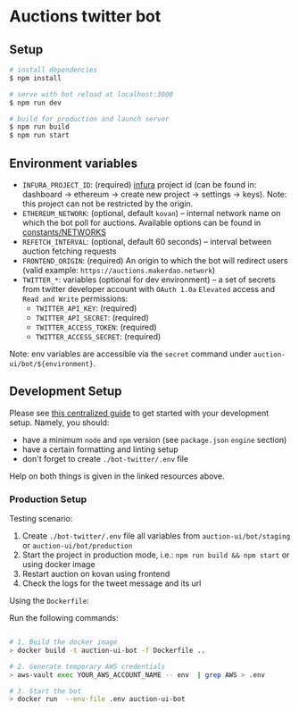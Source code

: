 # Auctions twitter bot

## Setup

```bash
# install dependencies
$ npm install

# serve with hot reload at localhost:3000
$ npm run dev

# build for production and launch server
$ npm run build
$ npm run start
```

## Environment variables

-   `INFURA_PROJECT_ID`: (required) [infura](https://infura.io/) project id (can be found in: dashboard -> ethereum -> create new project -> settings -> keys). Note: this project can not be restricted by the origin.
-   `ETHEREUM_NETWORK`: (optional, default `kovan`) – internal network name on which the bot poll for auctions. Available options can be found in [constants/NETWORKS](../core/src/constants/NETWORKS.ts)
-   `REFETCH_INTERVAL`: (optional, default 60 seconds) – interval between auction fetching requests
-   `FRONTEND_ORIGIN`: (required) An origin to which the bot will redirect users (valid example: `https://auctions.makerdao.network`)
-   `TWITTER_*`: variables (optional for dev environment) – a set of secrets from twitter developer account with `OAuth 1.0a` `Elevated` access and `Read and Write` permissions:
    -   `TWITTER_API_KEY`: (required)
    -   `TWITTER_API_SECRET`: (required)
    -   `TWITTER_ACCESS_TOKEN`: (required)
    -   `TWITTER_ACCESS_SECRET`: (required)

Note: env variables are accessible via the `secret` command under `auction-ui/bot/${environment}`.

## Development Setup

Please see [this centralized guide](https://github.com/sidestream-tech/guides/blob/main/frontend-development/README.md) to get started with your development setup. Namely, you should:

-   have a minimum `node` and `npm` version (see `package.json` `engine` section)
-   have a certain formatting and linting setup
-   don't forget to create `./bot-twitter/.env` file

Help on both things is given in the linked resources above.

### Production Setup

Testing scenario:

1. Create `./bot-twitter/.env` file all variables from `auction-ui/bot/staging` or `auction-ui/bot/production`
2. Start the project in production mode, i.e.: `npm run build && npm start` or using docker image
3. Restart auction on kovan using frontend
4. Check the logs for the tweet message and its url

Using the `Dockerfile`:

Run the following commands:
```sh

# 1. Build the docker image
> docker build -t auction-ui-bot -f Dockerfile ..

# 2. Generate temporary AWS credentials
> aws-vault exec YOUR_AWS_ACCOUNT_NAME -- env  | grep AWS > .env

# 3. Start the bot
> docker run  --env-file .env auction-ui-bot
```
